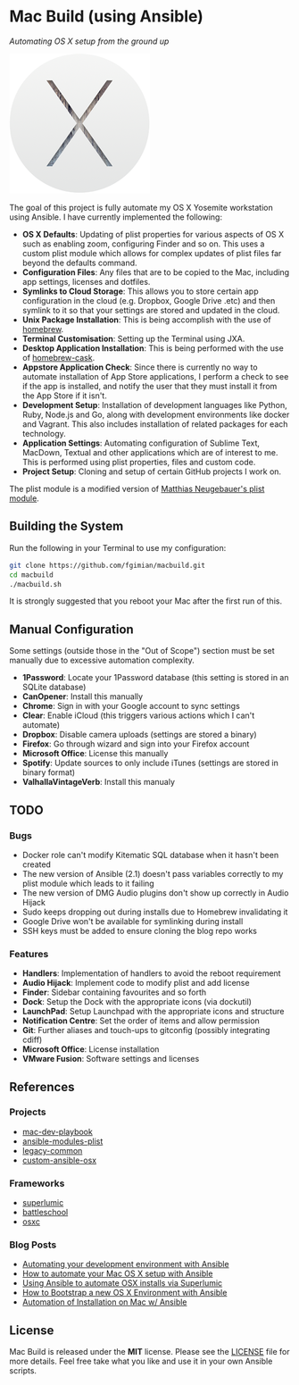 # Mac Build (using Ansible)
*Automating OS X setup from the ground up*

![](images/osx-yosemite-logo.png)

The goal of this project is fully automate my OS X Yosemite workstation using
Ansible.  I have currently implemented the following:

* **OS X Defaults**: Updating of plist properties for various aspects of OS X 
  such as enabling zoom, configuring Finder and so on.  This uses a custom
  plist module which allows for complex updates of plist files far beyond
  the defaults command.
* **Configuration Files**: Any files that are to be copied to the Mac, 
  including app settings, licenses and dotfiles.
* **Symlinks to Cloud Storage**: This allows you to store certain app 
  configuration in the cloud (e.g. Dropbox, Google Drive .etc) and then
  symlink to it so that your settings are stored and updated in the cloud.
* **Unix Package Installation**: This is being accomplish with the use of
  [homebrew](https://github.com/Homebrew/homebrew).
* **Terminal Customisation**: Setting up the Terminal using JXA.
* **Desktop Application Installation**: This is being performed with the use
  of [homebrew-cask](https://github.com/caskroom/homebrew-cask).
* **Appstore Application Check**: Since there is currently no way to automate
  installation of App Store applications, I perform a check to see if the app
  is installed, and notify the user that they must install it from the App 
  Store if it isn't.
* **Development Setup**: Installation of development languages like Python,
  Ruby, Node.js and Go, along with development environments like docker and
  Vagrant.  This also includes installation of related packages for each
  technology.
* **Application Settings**: Automating configuration of Sublime Text, MacDown,
  Textual and other applications which are of interest to me.  This is performed using plist properties, files and custom code.
* **Project Setup**: Cloning and setup of certain GitHub projects I work on.

The plist module is a modified version of
[Matthias Neugebauer's plist module](https://github.com/mtneug/ansible-modules-plist).

## Building the System

Run the following in your Terminal to use my configuration:

```bash
git clone https://github.com/fgimian/macbuild.git
cd macbuild
./macbuild.sh
```

It is strongly suggested that you reboot your Mac after the first run
of this.

## Manual Configuration

Some settings (outside those in the "Out of Scope") section must be set 
manually due to excessive automation complexity.

* **1Password**: Locate your 1Password database (this setting is stored in an 
  SQLite database)
* **CanOpener**: Install this manually
* **Chrome**: Sign in with your Google account to sync settings
* **Clear**: Enable iCloud (this triggers various actions which I can't 
  automate)
* **Dropbox**: Disable camera uploads (settings are stored a binary)
* **Firefox**: Go through wizard and sign into your Firefox account
* **Microsoft Office**: License this manually
* **Spotify**: Update sources to only include iTunes (settings are stored
  in binary format)
* **ValhallaVintageVerb**: Install this manualy

## TODO

### Bugs

* Docker role can't modify Kitematic SQL database when it hasn't been created
* The new version of Ansible (2.1) doesn't pass variables correctly to my 
  plist module which leads to it failing
* The new version of DMG Audio plugins don't show up correctly in Audio Hijack
* Sudo keeps dropping out during installs due to Homebrew invalidating it
* Google Drive won't be available for symlinking during install
* SSH keys must be added to ensure cloning the blog repo works

### Features

* **Handlers**: Implementation of handlers to avoid the reboot requirement
* **Audio Hijack**: Implement code to modify plist and add license
* **Finder**: Sidebar containing favourites and so forth
* **Dock**: Setup the Dock with the appropriate icons (via dockutil)
* **LaunchPad**: Setup Launchpad with the appropriate icons and structure
* **Notification Centre**: Set the order of items and allow permission
* **Git**: Further aliases and touch-ups to gitconfig (possibly 
  integrating cdiff)
* **Microsoft Office**: License installation
* **VMware Fusion**: Software settings and licenses

## References

### Projects

* [mac-dev-playbook](https://github.com/geerlingguy/mac-dev-playbook)
* [ansible-modules-plist](https://github.com/mtneug/ansible-modules-plist)
* [legacy-common](https://github.com/osxc/legacy-common)
* [custom-ansible-osx](https://github.com/mtneug/custom-ansible-osx)

### Frameworks

* [superlumic](https://github.com/superlumic/superlumic)
* [battleschool](https://github.com/spencergibb/battleschool)
* [osxc](http://osxc.github.io/)

### Blog Posts

* [Automating your development environment with Ansible](http://www.nickhammond.com/automating-development-environment-ansible/)
* [How to automate your Mac OS X setup with Ansible](https://blog.vandenbrand.org/2016/01/04/how-to-automate-your-mac-os-x-setup-with-ansible/)
* [Using Ansible to automate OSX installs via Superlumic](http://vanderveer.be/2015/09/27/using-ansible-to-automate-osx-installs-via-superlumic.html)
* [How to Bootstrap a new OS X Environment with Ansible](http://flounderedge.com/bootstrap-new-os-x-environment-ansible/)
* [Automation of Installation on Mac w/ Ansible](https://medium.com/@hackyGQ/automation-of-installation-on-mac-w-ansible-21354cce0d7b#.j7rujxwgc)

## License

Mac Build is released under the **MIT** license. Please see the
[LICENSE](https://github.com/fgimian/macbuild/blob/master/LICENSE) file for
more details.  Feel free take what you like and use it in your own Ansible
scripts.

